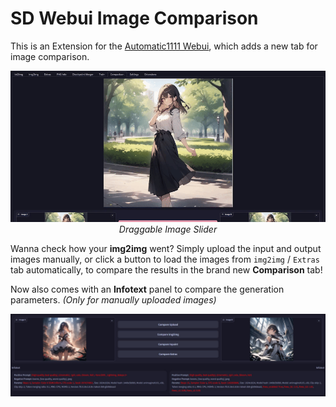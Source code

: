 ﻿# SD Webui Image Comparison
This is an Extension for the [Automatic1111 Webui](https://github.com/AUTOMATIC1111/stable-diffusion-webui), which adds a new tab for image comparison.

<p align="center">
<img src="tab.gif"><br>
<i>Draggable Image Slider</i>
</p>

Wanna check how your **img2img** went? 
Simply upload the input and output images manually, 
or click a button to load the images from `img2img` / `Extras` tab automatically,
to compare the results in the brand new **Comparison** tab!

Now also comes with an **Infotext** panel to compare the generation parameters.
*(Only for manually uploaded images)*
<p align="center">
<img src="info.jpg"><br>
</p>
